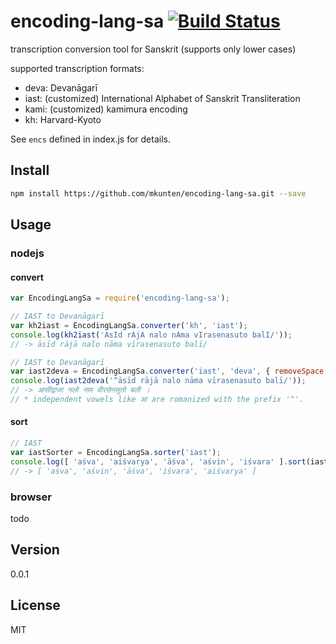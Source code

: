 # encoding-lang-sa [![Build Status](https://travis-ci.org/mkunten/encoding-lang-sa.svg?branch=master)](https://travis-ci.org/mkunten/encoding-lang-sa)
transcription conversion tool for Sanskrit (supports only lower cases)

supported transcription formats:
- deva: Devanāgarī
- iast: (customized) International Alphabet of Sanskrit Transliteration
- kami: (customized) kamimura encoding
- kh: Harvard-Kyoto 

See `encs` defined in index.js for details.

## Install

```sh
npm install https://github.com/mkunten/encoding-lang-sa.git --save
```

## Usage

### nodejs

#### convert
```javascript
var EncodingLangSa = require('encoding-lang-sa');

// IAST to Devanāgarī
var kh2iast = EncodingLangSa.converter('kh', 'iast');
console.log(kh2iast('AsId rAjA nalo nAma vIrasenasuto balI/'));
// -> āsīd rājā nalo nāma vīrasenasuto balī/

// IAST to Devanāgarī
var iast2deva = EncodingLangSa.converter('iast', 'deva', { removeSpace: true });
console.log(iast2deva('^āsīd rājā nalo nāma vīrasenasuto balī/'));
// -> आसीद्राजा नलो नाम वीरसेनसुतो बली ।
// * independent vowels like आ are romanized with the prefix '^'.
```

#### sort

```javascript
// IAST
var iastSorter = EncodingLangSa.sorter('iast');
console.log([ 'aśva', 'aiśvarya', 'āśva', 'aśvin', 'iśvara' ].sort(iastSorter));
// -> [ 'aśva', 'aśvin', 'āśva', 'iśvara', 'aiśvarya' ]
```

### browser

todo

## Version
0.0.1

## License
MIT

